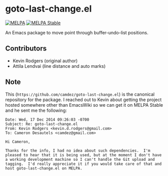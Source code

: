 # goto-last-change.el

[![MELPA][1]][2] [![MELPA Stable][3]][4]

An Emacs package to move point through buffer-undo-list positions.

## Contributors

- Kevin Rodgers (original author)
- Attila Lendvai (line distance and auto marks)

## Note

This (`https://github.com/camdez/goto-last-change.el`) is the
canonical repository for the package.  I reached out to Kevin about
getting the project hosted somewhere other than EmacsWiki so we can
get it on MELPA Stable and he sent me the following:

```
Date: Wed, 17 Dec 2014 09:26:03 -0700
Subject: Re: goto-last-change.el
From: Kevin Rodgers <kevin.d.rodgers@gmail.com>
To: Cameron Desautels <camdez@gmail.com>

Hi Cameron,

Thanks for the info, I had no idea about such dependencies.  I'm
pleased to hear that it is being used, but at the moment I don't have
a working development machine so I can't handle the Git upload and
tagging.  I'd really appreciate it if you would take care of that and
host goto-last-change.el on MELPA.
```

[1]: http://melpa.org/packages/goto-last-change-badge.svg
[2]: http://melpa.org/#/goto-last-change
[3]: http://stable.melpa.org/packages/goto-last-change-badge.svg
[4]: http://stable.melpa.org/#/goto-last-change
